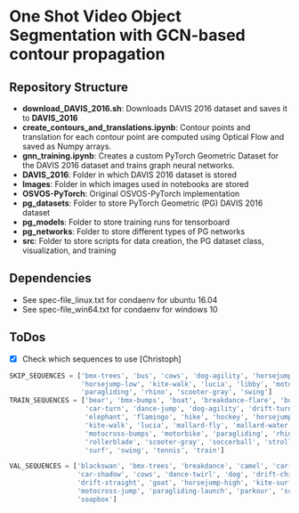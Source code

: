 # One Shot Video Object Segmentation with GCN-based contour propagation


## Repository Structure
- **download_DAVIS_2016.sh**: Downloads DAVIS 2016 dataset and saves it to **DAVIS_2016**
- **create_contours_and_translations.ipynb**: Contour points and translation for each contour point are computed using Optical Flow and saved as Numpy arrays.
- **gnn_training.ipynb**: Creates a custom PyTorch Geometric Dataset for the DAVIS 2016 dataset and trains graph neural networks.
- **DAVIS_2016**: Folder in which DAVIS 2016 dataset is stored
- **Images**: Folder in which images used in notebooks are stored
- **OSVOS-PyTorch**: Original OSVOS-PyTorch implementation
- **pg_datasets**: Folder to store PyTorch Geometric (PG) DAVIS 2016 dataset
- **pg_models**: Folder to store training runs for tensorboard
- **pg_networks**: Folder to store different types of PG networks
- **src**: Folder to store scripts for data creation, the PG dataset class, visualization, and training

## Dependencies
- See spec-file_linux.txt for condaenv for ubuntu 16.04
- See spec-file_win64.txt for condaenv for windows 10


## ToDos
- [x] Check which sequences to use [Christoph]
```python
SKIP_SEQUENCES = ['bmx-trees', 'bus', 'cows', 'dog-agility', 'horsejump-high', 
                  'horsejump-low', 'kite-walk', 'lucia', 'libby', 'motorbike',
                  'paragliding', 'rhino', 'scooter-gray', 'swing']
TRAIN_SEQUENCES = ['bear', 'bmx-bumps', 'boat', 'breakdance-flare', 'bus', 
                   'car-turn', 'dance-jump', 'dog-agility', 'drift-turn', 
                   'elephant', 'flamingo', 'hike', 'hockey', 'horsejump-low', 
                   'kite-walk', 'lucia', 'mallard-fly', 'mallard-water', 
                   'motocross-bumps', 'motorbike', 'paragliding', 'rhino', 
                   'rollerblade', 'scooter-gray', 'soccerball', 'stroller',
                   'surf', 'swing', 'tennis', 'train']

VAL_SEQUENCES = ['blackswan', 'bmx-trees', 'breakdance', 'camel', 'car-roundabout',
                 'car-shadow', 'cows', 'dance-twirl', 'dog', 'drift-chicane', 
                 'drift-straight', 'goat', 'horsejump-high', 'kite-surf', 'libby', 
                 'motocross-jump', 'paragliding-launch', 'parkour', 'scooter-black', 
                 'soapbox']
```
